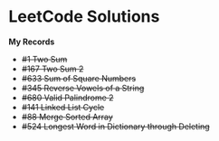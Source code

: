 # LeetCode Solutions
**My Records**
- ~~#1   Two Sum~~
- ~~#167 Two Sum 2~~
- ~~#633 Sum of Square Numbers~~
- ~~#345 Reverse Vowels of a String~~
- ~~#680 Valid Palindrome 2~~
- ~~#141 Linked List Cycle~~
- ~~#88 Merge Sorted Array~~
- ~~#524 Longest Word in Dictionary through Deleting~~